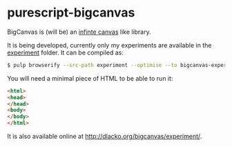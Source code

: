 # purescript-bigcanvas

BigCanvas is (will be) an [infinte canvas](https://en.wikipedia.org/wiki/Infinite_canvas) like
library. 

It is being developed, currently only my experiments are available in the [experiment](https://github.com/domoszlai/purescript-bigcanvas/tree/master/experiment) folder. It can be compiled as:

```bash
$ pulp browserify --src-path experiment --optimise --to bigcanvas-experiment.js
```

You will need a minimal piece of HTML to be able to run it:

```html
<html>
<head>
</head>
<body>
</body>
</html>
```

It is also available online at http://dlacko.org/bigcanvas/experiment/.